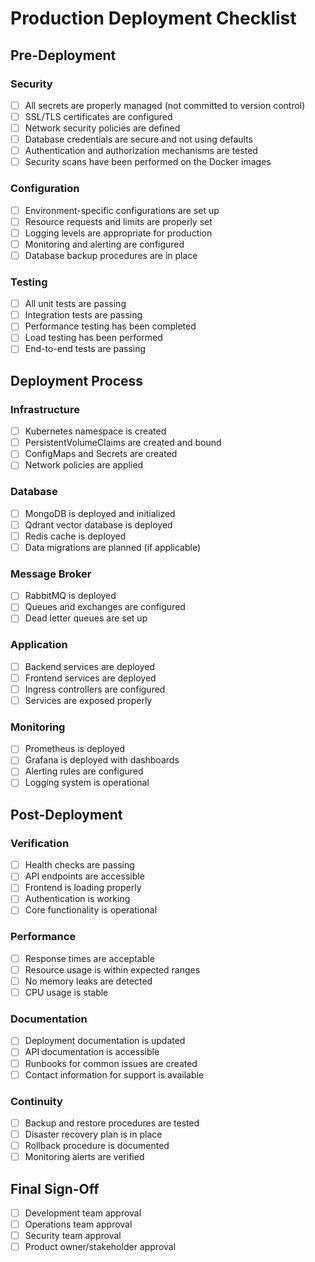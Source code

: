 # Production Deployment Checklist

## Pre-Deployment

### Security
- [ ] All secrets are properly managed (not committed to version control)
- [ ] SSL/TLS certificates are configured
- [ ] Network security policies are defined
- [ ] Database credentials are secure and not using defaults
- [ ] Authentication and authorization mechanisms are tested
- [ ] Security scans have been performed on the Docker images

### Configuration
- [ ] Environment-specific configurations are set up
- [ ] Resource requests and limits are properly set
- [ ] Logging levels are appropriate for production
- [ ] Monitoring and alerting are configured
- [ ] Database backup procedures are in place

### Testing
- [ ] All unit tests are passing
- [ ] Integration tests are passing
- [ ] Performance testing has been completed
- [ ] Load testing has been performed
- [ ] End-to-end tests are passing

## Deployment Process

### Infrastructure
- [ ] Kubernetes namespace is created
- [ ] PersistentVolumeClaims are created and bound
- [ ] ConfigMaps and Secrets are created
- [ ] Network policies are applied

### Database
- [ ] MongoDB is deployed and initialized
- [ ] Qdrant vector database is deployed
- [ ] Redis cache is deployed
- [ ] Data migrations are planned (if applicable)

### Message Broker
- [ ] RabbitMQ is deployed
- [ ] Queues and exchanges are configured
- [ ] Dead letter queues are set up

### Application
- [ ] Backend services are deployed
- [ ] Frontend services are deployed
- [ ] Ingress controllers are configured
- [ ] Services are exposed properly

### Monitoring
- [ ] Prometheus is deployed
- [ ] Grafana is deployed with dashboards
- [ ] Alerting rules are configured
- [ ] Logging system is operational

## Post-Deployment

### Verification
- [ ] Health checks are passing
- [ ] API endpoints are accessible
- [ ] Frontend is loading properly
- [ ] Authentication is working
- [ ] Core functionality is operational

### Performance
- [ ] Response times are acceptable
- [ ] Resource usage is within expected ranges
- [ ] No memory leaks are detected
- [ ] CPU usage is stable

### Documentation
- [ ] Deployment documentation is updated
- [ ] API documentation is accessible
- [ ] Runbooks for common issues are created
- [ ] Contact information for support is available

### Continuity
- [ ] Backup and restore procedures are tested
- [ ] Disaster recovery plan is in place
- [ ] Rollback procedure is documented
- [ ] Monitoring alerts are verified

## Final Sign-Off
- [ ] Development team approval
- [ ] Operations team approval
- [ ] Security team approval
- [ ] Product owner/stakeholder approval
